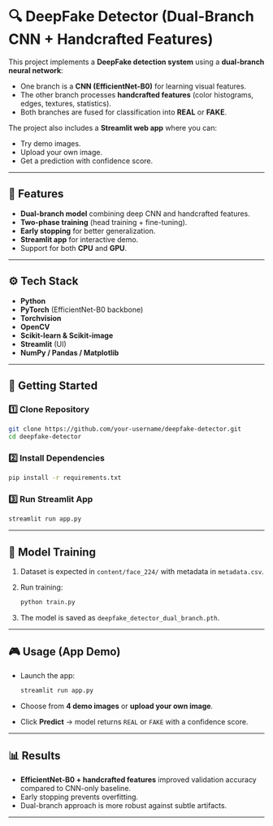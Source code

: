 # 🔍 DeepFake Detector (Dual-Branch CNN + Handcrafted Features)

This project implements a **DeepFake detection system** using a **dual-branch neural network**:
- One branch is a **CNN (EfficientNet-B0)** for learning visual features.
- The other branch processes **handcrafted features** (color histograms, edges, textures, statistics).
- Both branches are fused for classification into **REAL** or **FAKE**.

The project also includes a **Streamlit web app** where you can:
- Try demo images.
- Upload your own image.
- Get a prediction with confidence score.

---

## 📌 Features
- **Dual-branch model** combining deep CNN and handcrafted features.
- **Two-phase training** (head training + fine-tuning).
- **Early stopping** for better generalization.
- **Streamlit app** for interactive demo.
- Support for both **CPU** and **GPU**.

---

## ⚙️ Tech Stack
- **Python**
- **PyTorch** (EfficientNet-B0 backbone)
- **Torchvision**
- **OpenCV**
- **Scikit-learn & Scikit-image**
- **Streamlit** (UI)
- **NumPy / Pandas / Matplotlib**

---

## 🚀 Getting Started

### 1️⃣ Clone Repository
```bash
git clone https://github.com/your-username/deepfake-detector.git
cd deepfake-detector
````

### 2️⃣ Install Dependencies

```bash
pip install -r requirements.txt
```

### 3️⃣ Run Streamlit App

```bash
streamlit run app.py
```

---

## 🧠 Model Training

1. Dataset is expected in `content/face_224/` with metadata in `metadata.csv`.
2. Run training:

   ```bash
   python train.py
   ```
3. The model is saved as `deepfake_detector_dual_branch.pth`.

---

## 🎮 Usage (App Demo)

* Launch the app:

  ```bash
  streamlit run app.py
  ```
* Choose from **4 demo images** or **upload your own image**.
* Click **Predict** → model returns `REAL` or `FAKE` with a confidence score.

---

## 📊 Results

* **EfficientNet-B0 + handcrafted features** improved validation accuracy compared to CNN-only baseline.
* Early stopping prevents overfitting.
* Dual-branch approach is more robust against subtle artifacts.

---